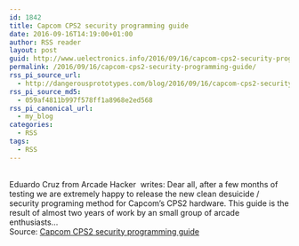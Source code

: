```yaml
---
id: 1842
title: Capcom CPS2 security programming guide
date: 2016-09-16T14:19:00+01:00
author: RSS reader
layout: post
guid: http://www.uelectronics.info/2016/09/16/capcom-cps2-security-programming-guide/
permalink: /2016/09/16/capcom-cps2-security-programming-guide/
rss_pi_source_url:
  - http://dangerousprototypes.com/blog/2016/09/16/capcom-cps2-security-programming-guide/
rss_pi_source_md5:
  - 059af4811b997f578ff1a8968e2ed568
rss_pi_canonical_url:
  - my_blog
categories:
  - RSS
tags:
  - RSS
---
```

&#013;  
Eduardo Cruz from Arcade Hacker  writes: Dear all, after a few months of testing we are extremely happy to release the new clean desuicide / security programing method for Capcom’s CPS2 hardware. This guide is the result of almost two years of work by an small group of arcade enthusiasts…&#013;  
Source: <a href="http://dangerousprototypes.com/blog/2016/09/16/capcom-cps2-security-programming-guide/" target="_blank">Capcom CPS2 security programming guide</a>
